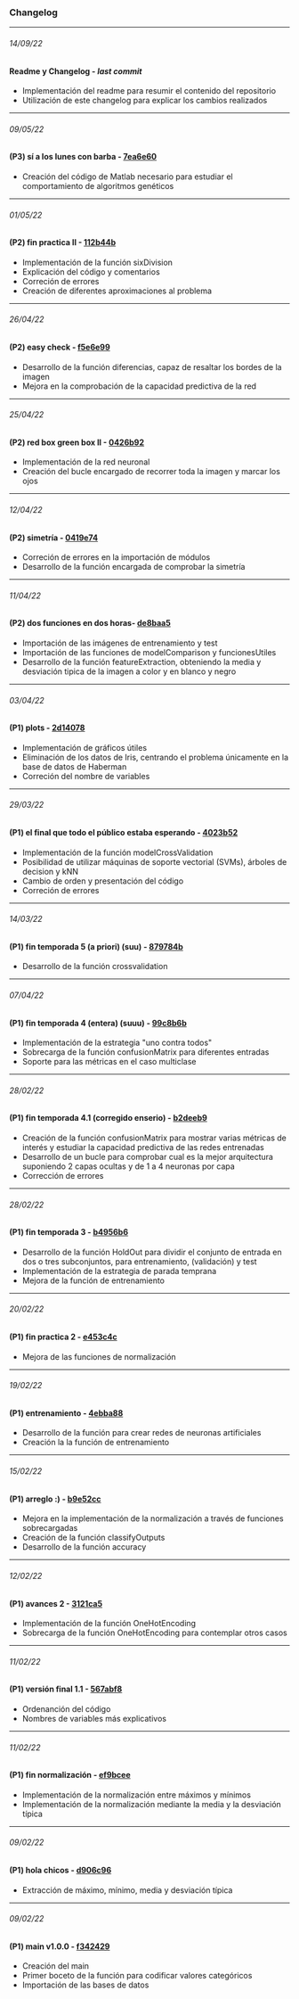 ### Changelog

---

###### 14/09/22
####  Readme y Changelog - _last commit_
* Implementación del readme para resumir el contenido del repositorio
* Utilización de este changelog para explicar los cambios realizados

---

###### 09/05/22
#### (P3) sí a los lunes con barba - [7ea6e60](https://github.com/carloshermida/aa1-practicas/commit/7ea6e607a77db4f8c382d15111f578e276ac7724)
* Creación del código de Matlab necesario para estudiar el comportamiento de algoritmos genéticos

---

###### 01/05/22
#### (P2) fin practica II - [112b44b](https://github.com/carloshermida/aa1-practicas/commit/112b44b8eb8fd797ef153952bd8d0efe955c258c)
* Implementación de la función sixDivision
* Explicación del código y comentarios
* Correción de errores
* Creación de diferentes aproximaciones al problema

---

###### 26/04/22
#### (P2) easy check - [f5e6e99](https://github.com/carloshermida/aa1-practicas/commit/f5e6e99d3b4f2d6523778a23c13383deefaaec68)
* Desarrollo de la función diferencias, capaz de resaltar los bordes de la imagen
* Mejora en la comprobación de la capacidad predictiva de la red

---
###### 25/04/22
#### (P2) red box green box II - [0426b92](https://github.com/carloshermida/aa1-practicas/commit/0426b927a2011bde266707904b9351201ce81663)
* Implementación de la red neuronal
* Creación del bucle encargado de recorrer toda la imagen y marcar los ojos

---

###### 12/04/22
#### (P2) simetría - [0419e74](https://github.com/carloshermida/aa1-practicas/commit/0419e7489476e56e52ab60ad3bce1354829b1883)
* Correción de errores en la importación de módulos
* Desarrollo de la función encargada de comprobar la simetría

---

###### 11/04/22
#### (P2) dos funciones en dos horas- [de8baa5](https://github.com/carloshermida/aa1-practicas/commit/de8baa587c2371f73d408bd1023daa7215276bd4)
* Importación de las imágenes de entrenamiento y test
* Importación de las funciones de modelComparison y funcionesUtiles
* Desarrollo de la función featureExtraction, obteniendo la media y desviación tipica de la imagen a color y en blanco y negro


---

###### 03/04/22
#### (P1) plots - [2d14078](https://github.com/carloshermida/aa1-practicas/commit/2d1407822f4473937eb5b32f7328e47fadfef80e)
* Implementación de gráficos útiles
* Eliminación de los datos de Iris, centrando el problema únicamente en la base de datos de Haberman
* Correción del nombre de variables

---

###### 29/03/22
#### (P1) el final que todo el público estaba esperando - [4023b52](https://github.com/carloshermida/aa1-practicas/commit/4023b52f668371fd251d8722492ee0b33f3e99da)
* Implementación de la función modelCrossValidation
* Posibilidad de utilizar máquinas de soporte vectorial (SVMs), árboles de decision y kNN
* Cambio de orden y presentación del código
* Correción de errores

---

###### 14/03/22
#### (P1) fin temporada 5 (a priori) (suu) - [879784b](https://github.com/carloshermida/aa1-practicas/commit/879784b36606aec827e5db5ee387f2ca8ea3e331)
* Desarrollo de la función crossvalidation

---

###### 07/04/22
#### (P1) fin temporada 4 (entera) (suuu) - [99c8b6b](https://github.com/carloshermida/aa1-practicas/commit/99c8b6b3fce1c4fe8175b3b4d08ab86e791237fc)
* Implementación de la estrategia "uno contra todos"
* Sobrecarga de la función confusionMatrix para diferentes entradas
* Soporte para las métricas en el caso multiclase


---

###### 28/02/22
#### (P1) fin temporada 4.1 (corregido enserio) - [b2deeb9](https://github.com/carloshermida/aa1-practicas/commit/b2deeb9966d4b3bf900f8dc2590b54e4b7332d35)
* Creación de la función confusionMatrix para mostrar varias métricas de interés y estudiar la capacidad predictiva de las redes entrenadas
* Desarrollo de un bucle para comprobar cual es la mejor arquitectura suponiendo 2 capas ocultas y de 1 a 4 neuronas por capa
* Corrección de errores

---

###### 28/02/22
#### (P1) fin temporada 3 - [b4956b6](https://github.com/carloshermida/aa1-practicas/commit/b4956b601966df4b4118c1654cf3ee3599406de1)
* Desarrollo de la función HoldOut para dividir el conjunto de entrada en dos o tres subconjuntos, para entrenamiento, (validación) y test
* Implementación de la estrategia de parada temprana
* Mejora de la función de entrenamiento

---

###### 20/02/22
#### (P1) fin practica 2 - [e453c4c](https://github.com/carloshermida/aa1-practicas/commit/e453c4c6114a3228e461b2dc7bd9a8c8ac6e9f71)
* Mejora de las funciones de normalización

---

###### 19/02/22
#### (P1) entrenamiento - [4ebba88](https://github.com/carloshermida/aa1-practicas/commit/4ebba882e4908d11a53779826fe0163f7f4560b1)
* Desarrollo de la función para crear redes de neuronas artificiales
* Creación la la función de entrenamiento

---

###### 15/02/22
#### (P1) arreglo :) - [b9e52cc](https://github.com/carloshermida/aa1-practicas/commit/b9e52cc0ae409cbd2a465f298badadf047b11b03)
* Mejora en la implementación de la normalización a través de funciones sobrecargadas
* Creación de la función classifyOutputs
* Desarrollo de la función accuracy

---

###### 12/02/22
#### (P1) avances 2 - [3121ca5](https://github.com/carloshermida/aa1-practicas/commit/3121ca582fd9a4f3c5149d7bd944f684bcd4025f)
* Implementación de la función OneHotEncoding
* Sobrecarga de la función OneHotEncoding para contemplar otros casos

---

###### 11/02/22
#### (P1) versión final 1.1 - [567abf8](https://github.com/carloshermida/aa1-practicas/commit/567abf880b5c071d9d48313236601d0e80f8a51f)
* Ordenanción del código
* Nombres de variables más explicativos

---

###### 11/02/22
#### (P1) fin normalización - [ef9bcee](https://github.com/carloshermida/aa1-practicas/commit/ef9bceef23cf00cbd55a6d53fec738b5754da57f)
* Implementación de la normalización entre máximos y mínimos
* Implementación de la normalización mediante la media y la desviación típica

---

###### 09/02/22
#### (P1) hola chicos - [d906c96](https://github.com/carloshermida/aa1-practicas/commit/d906c96172f77b4d25725b4c4f3dfeae61f88ff7)
* Extracción de máximo, mínimo, media y desviación típica

---

###### 09/02/22
#### (P1) main v1.0.0 - [f342429](https://github.com/carloshermida/aa1-practicas/commit/f342429541d70a8bfed68a8e1cc176a4b51dbba7)
* Creación del main
* Primer boceto de la función para codificar valores categóricos
* Importación de las bases de datos

